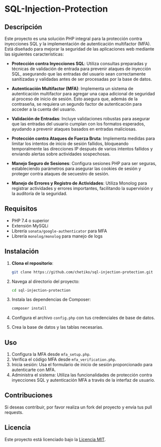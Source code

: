 # SQL-Injection-Protection

## Descripción

Este proyecto es una solución PHP integral para la protección contra inyecciones SQL y la implementación de autenticación multifactor (MFA). Está diseñado para mejorar la seguridad de las aplicaciones web mediante las siguientes características:

- **Protección contra Inyecciones SQL**: Utiliza consultas preparadas y técnicas de validación de entrada para prevenir ataques de inyección SQL, asegurando que las entradas del usuario sean correctamente sanitizadas y validadas antes de ser procesadas por la base de datos.

- **Autenticación Multifactor (MFA)**: Implementa un sistema de autenticación multifactor para agregar una capa adicional de seguridad al proceso de inicio de sesión. Esto asegura que, además de la contraseña, se requiera un segundo factor de autenticación para acceder a la cuenta del usuario.

- **Validación de Entradas**: Incluye validaciones robustas para asegurar que las entradas del usuario cumplan con los formatos esperados, ayudando a prevenir ataques basados en entradas maliciosas.

- **Protección contra Ataques de Fuerza Bruta**: Implementa medidas para limitar los intentos de inicio de sesión fallidos, bloqueando temporalmente las direcciones IP después de varios intentos fallidos y enviando alertas sobre actividades sospechosas.

- **Manejo Seguro de Sesiones**: Configura sesiones PHP para ser seguras, estableciendo parámetros para asegurar las cookies de sesión y proteger contra ataques de secuestro de sesión.

- **Manejo de Errores y Registro de Actividades**: Utiliza Monolog para registrar actividades y errores importantes, facilitando la supervisión y la auditoría de la seguridad.

## Requisitos

- PHP 7.4 o superior
- Extensión MySQLi
- Librería `sonata/google-authenticator` para MFA
- Librería `monolog/monolog` para manejo de logs

## Instalación

1. **Clona el repositorio**:
   ```bash
   git clone https://github.com/chetiko/sql-injection-protection.git
   ```

2. Navega al directorio del proyecto:
    ```bash
    cd sql-injection-protection
    ```

3. Instala las dependencias de Composer:
    ```bash
    composer install
    ```

4. Configura el archivo `config.php` con tus credenciales de base de datos.

5. Crea la base de datos y las tablas necesarias.

## Uso

1. Configura la MFA desde `mfa_setup.php`.
2. Verifica el código MFA desde `mfa_verification.php`.
3. Inicia sesión: Usa el formulario de inicio de sesión proporcionado para autenticarte con MFA.
4. Administra el sistema: Utiliza las funcionalidades de protección contra inyecciones SQL y autenticación MFA a través de la interfaz de usuario.


## Contribuciones

Si deseas contribuir, por favor realiza un fork del proyecto y envía tus pull requests.

## Licencia

Este proyecto está licenciado bajo la [Licencia MIT](LICENSE).
